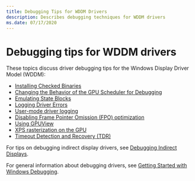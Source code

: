 ```yaml
---
title: Debugging Tips for WDDM Drivers
description: Describes debugging techniques for WDDM drivers
ms.date: 07/17/2020
---
```


# Debugging tips for WDDM drivers

These topics discuss driver debugging tips for the Windows Display Driver Model (WDDM):

- [Installing Checked Binaries](./installing-checked-binaries.md)
- [Changing the Behavior of the GPU Scheduler for Debugging](./changing-the-behavior-of-the-gpu-scheduler-for-debugging.md)
- [Emulating State Blocks](./emulating-state-blocks.md)
- [Logging Driver Errors](./logging-driver-errors.md)
- [User-mode driver logging](./user-mode-driver-logging.md)
- [Disabling Frame Pointer Omission (FPO) optimization](./disabling-frame-pointer-omission--fpo--optimization.md)
- [Using GPUView](./using-gpuview.md)
- [XPS rasterization on the GPU](./xps-rasterization-on-the-gpu.md)
- [Timeout Detection and Recovery (TDR)](./timeout-detection-and-recovery.md)

For tips on debugging indirect display drivers, see [Debugging Indirect Displays](./indirect-display-debugging.md).

For general information about debugging drivers, see [Getting Started with Windows Debugging](../debugger/getting-started-with-windows-debugging.md).
